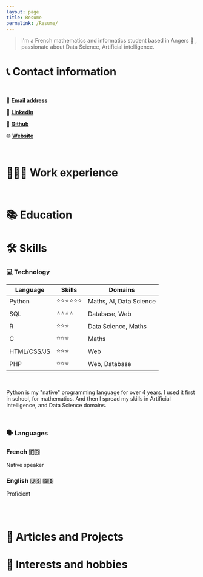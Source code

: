 ```yaml
---
layout: page
title: Resume
permalink: /Resume/
---
```


> I'm a French mathematics and informatics student based in Angers 🍾 , passionate about Data Science, Artificial intelligence.

# 📞  Contact information

<br>

📧  [**Email address**](mailto:xaadim.bamba@protonmail.com)

🔗  [**LinkedIn**](https://www.linkedin.com/in/antonin-lefevre-0110/)

🐙  [**Github**](https://github.com/Xaadim-Bamba)

🌐  [**Website**](https://xaadim-bamba.github.io)


<br>

# **👩🏻‍💻** Work experience


<br>

# 📚 Education




# 🛠 Skills

### 💻 Technology

|Language|Skills|Domains|
|--------|------|-------|
|Python|⭐️⭐️⭐️⭐️⭐️⭐️|Maths, AI, Data Science|
|SQL|⭐️⭐️⭐️⭐|Database, Web|
|R|⭐️⭐️⭐|Data Science, Maths|
|C|⭐️⭐️⭐|Maths|
|HTML/CSS/JS|⭐️⭐️⭐|Web|
|PHP|⭐️⭐️⭐|Web, Database|

<br>

Python is my "native" programming language for over 4 years. I used it first in school, for mathematics. And then I spread my skills in Artificial Intelligence, and Data Science domains.

<br>

### 🗣 Languages

### French  🇫🇷

Native speaker

### English  🇺🇸 🇬🇧

Proficient

<br>
<br>

# 📜 Articles and Projects


# 💭 Interests and hobbies
